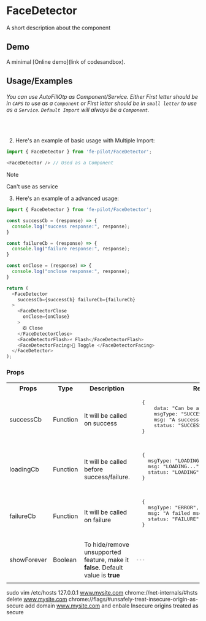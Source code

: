 # FaceDetector

  A short description about the component


  ## Demo

  A minimal [Online demo](link of codesandbox).


  ## Usage/Examples

###### <i>You can use AutoFillOtp as Component/Service. Either First letter should be in ```CAPS``` to use as a ```Component``` or First letter should be in ```small letter``` to use as a ```Service```. ```Default Import``` will always be a ```Component```.</i>
<br />


  2. Here's an example of basic usage with Multiple Import:
  ```javascript
  import { FaceDetector } from 'fe-pilot/FaceDetector';

  <FaceDetector /> // Used as a Component

  ```
> [!Note]
> Can't use as service

  3. Here's an example of a advanced usage:

  ```javascript
  import { FaceDetector } from 'fe-pilot/FaceDetector';

  const successCb = (response) => {
    console.log("success response:", response);
  }

  const failureCb = (response) => {
    console.log("failure response:", response);
  }

  const onClose = (response) => {
    console.log("onclose response:", response);
  }

  return (
    <FaceDetector
      successCb={successCb} failureCb={failureCb}
    >
      <FaceDetectorClose
        onClose={onClose}
      >
        ❎ Close
      </FaceDetectorClose>
      <FaceDetectorFlash>⚡ Flash</FaceDetectorFlash>
      <FaceDetectorFacing>🔄 Toggle </FaceDetectorFacing>
    </FaceDetector>
  );

  ```

  ### Props

  <table>
    <tr>
      <th>
        Props
      </th>
      <th>
        Type
      </th>
      <th>
        Description
      </th>
      <th>
        Response
      </th>
    </tr>
    <tr>
      <td>
          successCb
      </td>
      <td>Function</td>
      <td> It will be called on success</td>
      <td>
        <pre>
  {
      data: "Can be array/object/string/number",
      msgType: "SUCCESSFUL",
      msg: "A success msg",
      status: "SUCCESS"
  }
        </pre>
      </td>
    </tr>
    <tr>
      <td>
          loadingCb
      </td>
      <td>Function</td>
      <td>
        It will be called before success/failure.
      </td>
      <td>
        <pre>
  {
    msgType: "LOADING",
    msg: "LOADING...",
    status: "LOADING"
  }
  </pre>
      </td>
    </tr>
    <tr>
      <td>
          failureCb
      </td>
      <td>Function</td>
      <td>
        It will be called on failure
      </td>
      <td>
         <pre>
  {
    msgType: "ERROR",
    msg: "A failed msg",
    status: "FAILURE"
  }
         </pre>
      </td>
    </tr>
     <tr>
      <td>
          showForever
      </td>
       <td>Boolean</td>
      <td>To hide/remove unsupported feature, make it <b>false</b>. Default value is <b>true</b></td>
      <td> <pre>---</pre> </td>
    </tr>
    <tr>
      <td></td>
      <td></td>
      <td></td>
      <td></td>
    </tr>
  </table>

sudo vim /etc/hosts
127.0.0.1 www.mysite.com
chrome://net-internals/#hsts
delete www.mysite.com
chrome://flags/#unsafely-treat-insecure-origin-as-secure
add domain www.mysite.com and enbale Insecure origins treated as secure
